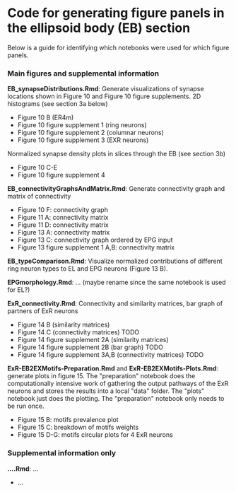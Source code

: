 # Code for generating figure panels in the ellipsoid body (EB) section
Below is a guide for identifying which notebooks were used for which figure panels.

### Main figures and supplemental information
**EB_synapseDistributions.Rmd**: Generate visualizations of synapse locations shown in Figure 10 and Figure 10 figure supplements.
2D histograms (see section 3a below)
* Figure 10 B (ER4m)
* Figure 10 figure supplement 1 (ring neurons)
* Figure 10 figure supplement 2 (columnar neurons)
* Figure 10 figure supplement 3 (EXR neurons)

Normalized synapse density plots in slices through the EB (see section 3b)
* Figure 10 C-E
* Figure 10 figure supplement 4

**EB_connectivityGraphsAndMatrix.Rmd**: Generate connectivity graph and matrix of connectivity
* Figure 10 F: connectivity graph
* Figure 11 A: connectivity matrix
* Figure 11 D: connectivity matrix
* Figure 13 A: connectivity matrix
* Figure 13 C: connectivity graph ordered by EPG input
* Figure 13 figure supplement 1 A,B: connectivity matrix

**EB_typeComparison.Rmd**: Visualize normalized contributions of different ring neuron types to EL and EPG neurons (Figure 13 B).

**EPGmorphology.Rmd**: ...  (maybe rename since the same notebook is used for EL?)

**ExR_connectivity.Rmd**: Connectivity and similarity matrices, bar graph of partners of ExR neurons
* Figure 14 B (similarity matrices)
* Figure 14 C (connectivity matrices) TODO
* Figure 14 figure supplement 2A (similarity matrices)
* Figure 14 figure supplement 2B (bar graph) TODO
* Figure 14 figure supplement 3A,B (connectivity matrices) TODO

**ExR-EB2EXMotifs-Preparation.Rmd** and **ExR-EB2EXMotifs-Plots.Rmd**: generate plots in figure 15. The "preparation" notebook does the 
computationally intensive work of gathering the output pathways of the ExR neurons and stores the results into a local "data" folder. The "plots" 
notebook just does the plotting. The "preparation" notebook only needs to be run once.
* Figure 15 B: motifs prevalence plot
* Figure 15 C: breakdown of motifs weights
* Figure 15 D-G: motifs circular plots for 4 ExR neurons

### Supplemental information only
**....Rmd**: ...
* ...
